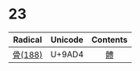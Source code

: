 
# 23

|       Radical       | Unicode | Contents  |
| :-----------------: | :-----: | :-------: |
| [骨(188)](骨(188).md) | U+9AD4  | [體](體.md) |
